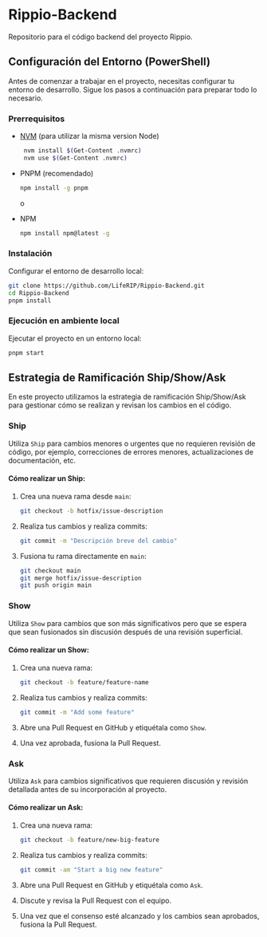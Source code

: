 # Rippio-Backend

Repositorio para el código backend del proyecto Rippio.

## Configuración del Entorno (PowerShell)

Antes de comenzar a trabajar en el proyecto, necesitas configurar tu entorno de desarrollo. Sigue los pasos a continuación para preparar todo lo necesario.

### Prerrequisitos

- [NVM](https://github.com/coreybutler/nvm-windows) (para utilizar la misma version Node)

   ```bash
    nvm install $(Get-Content .nvmrc)
    nvm use $(Get-Content .nvmrc)
   ```

- PNPM (recomendado)

   ```bash
   npm install -g pnpm
   ```

    o

- NPM

   ```bash
   npm install npm@latest -g
   ```

### Instalación

Configurar el entorno de desarrollo local:

   ```bash
   git clone https://github.com/LifeRIP/Rippio-Backend.git
   cd Rippio-Backend
   pnpm install
   ```

### Ejecución en ambiente local

Ejecutar el proyecto en un entorno local:

   ```bash
   pnpm start
   ```

## Estrategia de Ramificación Ship/Show/Ask

En este proyecto utilizamos la estrategia de ramificación Ship/Show/Ask para gestionar cómo se realizan y revisan los cambios en el código.

### Ship

Utiliza `Ship` para cambios menores o urgentes que no requieren revisión de código, por ejemplo, correcciones de errores menores, actualizaciones de documentación, etc.

#### Cómo realizar un Ship:

1. Crea una nueva rama desde `main`:

   ```bash
   git checkout -b hotfix/issue-description
   ```

2. Realiza tus cambios y realiza commits:

   ```bash
   git commit -m "Descripción breve del cambio"
   ```

3. Fusiona tu rama directamente en `main`:

   ```bash
   git checkout main
   git merge hotfix/issue-description
   git push origin main
   ```

### Show

Utiliza `Show` para cambios que son más significativos pero que se espera que sean fusionados sin discusión después de una revisión superficial.

#### Cómo realizar un Show:

1. Crea una nueva rama:

   ```bash
   git checkout -b feature/feature-name
   ```

2. Realiza tus cambios y realiza commits:

   ```bash
   git commit -m "Add some feature"
   ```

3. Abre una Pull Request en GitHub y etiquétala como `Show`.
4. Una vez aprobada, fusiona la Pull Request.

### Ask

Utiliza `Ask` para cambios significativos que requieren discusión y revisión detallada antes de su incorporación al proyecto.

#### Cómo realizar un Ask:

1. Crea una nueva rama:

   ```bash
   git checkout -b feature/new-big-feature
   ```

2. Realiza tus cambios y realiza commits:

   ```bash
   git commit -am "Start a big new feature"
   ```

3. Abre una Pull Request en GitHub y etiquétala como `Ask`.
4. Discute y revisa la Pull Request con el equipo.
5. Una vez que el consenso esté alcanzado y los cambios sean aprobados, fusiona la Pull Request.
